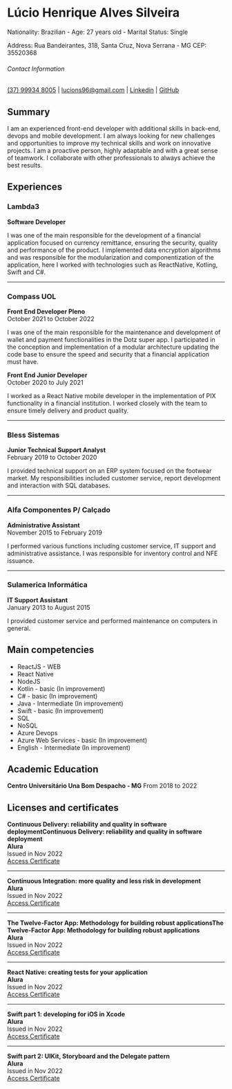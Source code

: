 # Lúcio Henrique Alves Silveira

Nationality: Brazilian - Age: 27 years old - Marital Status: Single

Address: Rua Bandeirantes, 318, Santa Cruz, Nova Serrana - MG CEP: 35520368

###### Contact Information
 
[(37) 99934 8005](https://wa.me/5537988348005?text=Ol%C3%A1%2C+tudo+bem%3F) | 
[lucions96@gmail.com](mailto:lucions96@gmail.com) |
[Linkedin](https://www.linkedin.com/in/luciohasilveira/) |
[GitHub](https://github.com/LucioHenrique512)

## Summary

I am an experienced front-end developer with additional skills in back-end, devops and mobile development. I am always looking for new challenges and opportunities to improve my technical skills and work on innovative projects. I am a proactive person, highly adaptable and with a great sense of teamwork. I collaborate with other professionals to always achieve the best results.


## Experiences

### Lambda3
**Software Developer**

I was one of the main responsible for the development of a financial application focused on currency remittance, ensuring the security, quality and performance of the product. I implemented data encryption algorithms and was responsible for the modularization and componentization of the application, here I worked with technologies such as ReactNative, Kotling, Swift and C#.

---
### Compass UOL
**Front End Developer Pleno**  
October 2021 to October 2022

I was one of the main responsible for the maintenance and development of wallet and payment functionalities in the Dotz super app. I participated in the conception and implementation of a modular architecture updating the code base to ensure the speed and security that a financial application must have.

**Front End Junior Developer**  
October 2020 to July 2021

I worked as a React Native mobile developer in the implementation of PIX functionality in a financial institution. I worked closely with the team to ensure timely delivery and product quality.

---
### Bless Sistemas
**Junior Technical Support Analyst**  
February 2019 to October 2020

I provided technical support on an ERP system focused on the footwear market. My responsibilities included customer service, report development and interaction with SQL databases.

---
### Alfa Componentes P/ Calçado
**Administrative Assistant**  
November 2015 to February 2019

I performed various functions including customer service, IT support and administrative assistance. I was responsible for inventory control and NFE issuance.

---
### Sulamerica Informática
**IT Support Assistant**  
January 2013 to August 2015

I provided customer service and performed maintenance on computers in general.

## Main competencies
* ReactJS - WEB  
* React Native  
* NodeJS  
* Kotlin - basic (In improvement)  
* C# - basic (In improvement)  
* Java - Intermediate (In improvement)
* Swift - basic (In improvement)  
* SQL  
* NoSQL  
* Azure Devops  
* Azure Web Services - basic (In improvement)  
* English - Intermediate (In improvement)

## Academic Education 
**Centro Universitário Una Bom Despacho - MG**
From 2018 to 2022

## Licenses and certificates

**Continuous Delivery: reliability and quality in software deploymentContinuous Delivery: reliability and quality in software deployment**<br>
**Alura**<br>
Issued in Nov 2022<br>
[Access Certificate](https://cursos.alura.com.br/certificate/50979667-2def-465f-a883-397c75a82ba8)

---

**Continuous Integration: more quality and less risk in development**<br>
**Alura**<br>
Issued in Nov 2022<br>
[Access Certificate](https://cursos.alura.com.br/certificate/56914925-f6b3-43fb-9fce-b5f56a4cd97a)

---

**The Twelve-Factor App: Methodology for building robust applicationsThe Twelve-Factor App: Methodology for building robust applications**<br>
**Alura**<br>
Issued in Nov 2022<br>
[Access Certificate](https://cursos.alura.com.br/certificate/6cdce770-eb71-436e-8b6a-17360480ca6d)

---

**React Native: creating tests for your application**<br>
**Alura**<br>
Issued in Nov 2022<br>
[Access Certificate](https://cursos.alura.com.br/certificate/0c87acf0-81c1-42da-89e2-2a413adad487)

---

**Swift part 1: developing for iOS in Xcode**<br>
**Alura**<br>
Issued in Nov 2022<br>
[Access Certificate](https://cursos.alura.com.br/certificate/a3201fb8-4332-4a7d-9159-cc853e060827)

---

**Swift part 2: UIKit, Storyboard and the Delegate pattern**<br>
**Alura**<br>
Issued in Nov 2022<br>
[Access Certificate](https://cursos.alura.com.br/certificate/7f8daebb-ae6d-4cbf-8d6c-978f400a19f8)